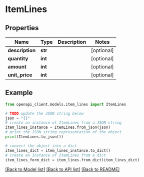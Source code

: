 # ItemLines


## Properties

Name | Type | Description | Notes
------------ | ------------- | ------------- | -------------
**description** | **str** |  | [optional] 
**quantity** | **int** |  | [optional] 
**amount** | **int** |  | [optional] 
**unit_price** | **int** |  | [optional] 

## Example

```python
from openapi_client.models.item_lines import ItemLines

# TODO update the JSON string below
json = "{}"
# create an instance of ItemLines from a JSON string
item_lines_instance = ItemLines.from_json(json)
# print the JSON string representation of the object
print(ItemLines.to_json())

# convert the object into a dict
item_lines_dict = item_lines_instance.to_dict()
# create an instance of ItemLines from a dict
item_lines_form_dict = item_lines.from_dict(item_lines_dict)
```
[[Back to Model list]](../README.md#documentation-for-models) [[Back to API list]](../README.md#documentation-for-api-endpoints) [[Back to README]](../README.md)


